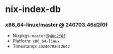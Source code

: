 # nix-index-db
### x86_64-linux/master @ 240703.46d2f0f
- Nixpkgs: `master`@[`46d2f0f`](https://github.com/NixOS/nixpkgs/commit/46d2f0f782902d93c6339287bd122470c0f2115f)
- Platform: `x86_64-linux`
- Timestamp: `20240703012642`
